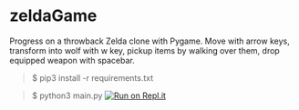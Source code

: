 # zeldaGame
Progress on a throwback Zelda clone with Pygame. Move with arrow keys, transform into wolf with w key, pickup items by walking over them, drop equipped weapon with spacebar.

> $ pip3 install -r requirements.txt

> $ python3 main.py
[![Run on Repl.it](https://repl.it/badge/github/jg-fisher/zeldaGame)](https://repl.it/github/jg-fisher/zeldaGame)

